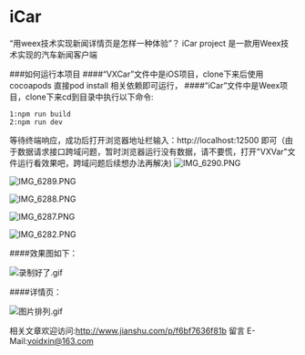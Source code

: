 # iCar
“用weex技术实现新闻详情页是怎样一种体验”？ iCar project 是一款用Weex技术实现的汽车新闻客户端

###如何运行本项目
####“VXCar”文件中是iOS项目，clone下来后使用cocoapods 直接pod install 相关依赖即可运行，
####“iCar”文件中是Weex项目，clone下来cd到目录中执行以下命令:
```
1:npm run build
2:npm run dev
```
等待终端响应，成功后打开浏览器地址栏输入：http://localhost:12500 即可（由于数据请求接口跨域问题，暂时浏览器运行没有数据，请不要慌，打开"VXVar"文件运行看效果吧，跨域问题后续想办法再解决)
![IMG_6290.PNG](http://upload-images.jianshu.io/upload_images/1376067-7dbd17d3a6b45dea.PNG?imageMogr2/auto-orient/strip%7CimageView2/2/w/1240)

![IMG_6289.PNG](http://upload-images.jianshu.io/upload_images/1376067-db71d667eefea644.PNG?imageMogr2/auto-orient/strip%7CimageView2/2/w/1240)

![IMG_6288.PNG](http://upload-images.jianshu.io/upload_images/1376067-eebfe2efadb6a75e.PNG?imageMogr2/auto-orient/strip%7CimageView2/2/w/1240)

![IMG_6287.PNG](http://upload-images.jianshu.io/upload_images/1376067-5a6935e6797e5a8b.PNG?imageMogr2/auto-orient/strip%7CimageView2/2/w/1240)

![IMG_6282.PNG](http://upload-images.jianshu.io/upload_images/1376067-b09a2b4627e58427.PNG?imageMogr2/auto-orient/strip%7CimageView2/2/w/1240)

####效果图如下：


![录制好了.gif](http://upload-images.jianshu.io/upload_images/1376067-00ae669c8838d640.gif?imageMogr2/auto-orient/strip)


####详情页：

![图片排列.gif](http://upload-images.jianshu.io/upload_images/1376067-da03f75b023a609b.gif?imageMogr2/auto-orient/strip)


相关文章欢迎访问:http://www.jianshu.com/p/f6bf7636f81b 留言
E-Mail:voidxin@163.com
